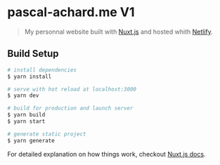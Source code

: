 # pascal-achard.me V1

> My personnal website built with [Nuxt.js](https://nuxtjs.org) and hosted whith [Netlify](https://www.netlify.com/).

## Build Setup

``` bash
# install dependencies
$ yarn install

# serve with hot reload at localhost:3000
$ yarn dev

# build for production and launch server
$ yarn build
$ yarn start

# generate static project
$ yarn generate
```

For detailed explanation on how things work, checkout [Nuxt.js docs](https://nuxtjs.org).
